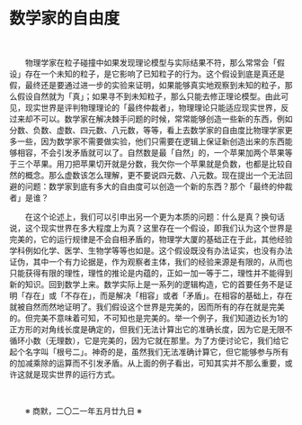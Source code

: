 # 数学家的自由度

&emsp;&emsp;

&emsp;&emsp;物理学家在粒子碰撞中如果发现理论模型与实际结果不符，那么常常会「假设」存在一个未知的粒子，是它影响了已知粒子的行为。这个假设到底是真还是假，最终还是要通过进一步的实验来证明，如果能够真实地观察到未知的粒子，那么假设自然就为「真」；如果寻不到未知粒子，那么只能去修正理论模型。由此可见，现实世界是评判物理理论的「最终仲裁者」，物理理论只能适应现实世界，反过来却不可以。数学家在解决棘手问题的时候，常常能够创造一些新的东西，例如分数、负数、虚数、四元数、八元数，等等，看上去数学家的自由度比物理学家更多一些，因为数学家不需要做实验，他们只需要在逻辑上保证新创造出来的东西能够相容，不会引发矛盾就可以了。自然数是最「自然」的，一个苹果加两个苹果等于三个苹果。用刀把苹果切开就是分数，我欠你一个苹果就是负数，也都是比较自然的概念。那么虚数该怎么理解，更不要说四元数、八元数。现在提出一个无法回避的问题：数学家到底有多大的自由度可以创造一个新的东西？那个「最终的仲裁者」是谁？

&emsp;&emsp;在这个论述上，我们可以引申出另一个更为本质的问题：什么是真？换句话说，这个现实世界在多大程度上为真？这里存在一个假设，即我们认为这个世界是完美的，它的运行规律是不会自相矛盾的，物理学大厦的基础正在于此，其他经验学科例如化学、医学、生物学等等也如是。这个假设既没有办法证实，也没有办法证伪，其中一个有力论据是，作为观察者主体，我们的经验来源是有限的，从而也只能获得有限的理性，理性的推论是内蕴的，正如一加一等于二，理性并不能得到新的知识。回到数学上来。数学实际上是一系列的逻辑构造，它的首要任务不是证明「存在」或「不存在」，而是解决「相容」或者「矛盾」。在相容的基础上，存在就被自然而然地证明了。我们假设这个世界是完美的，因而所有的存在就是完美的。但完美不意味着可知，不可知也是完美的。举一个例子，我们知道边长为1的正方形的对角线长度是确定的，但我们无法计算出它的准确长度，因为它是无限不循环小数（无理数），它是完美的，因为它就在那里。为了方便讨论它，我们给它起个名字叫「根号二」。神奇的是，虽然我们无法准确计算它，但它能够参与所有的加减乘除的运算而不引发矛盾。从上面的例子看出，可知其实并不那么重要，或许这就是现实世界的运行方式。

&emsp;&emsp;

&emsp;&emsp;※ 商默，二〇二一年五月廿九日 ※